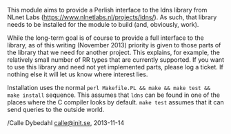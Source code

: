 This module aims to provide a Perlish interface to the ldns library from NLnet Labs (https://www.nlnetlabs.nl/projects/ldns/). As such, that library needs to be installed for the module to build (and, obviously, work).

While the long-term goal is of course to provide a full interface to the library, as of this writing (November 2013) priority is given to those parts of the library that we need for another project. This explains, for example, the relatively small number of RR types that are currently supported. If you want to use this library and need not yet implemented parts, please log a ticket. If nothing else it will let us know where interest lies.

Installation uses the normal `perl Makefile.PL && make && make test && make install` sequence. This assumes that `ldns` can be found in one of the places where the C compiler looks by default. `make test` assumes that it can send queries to the outside world.

/Calle Dybedahl <calle@init.se>, 2013-11-14
